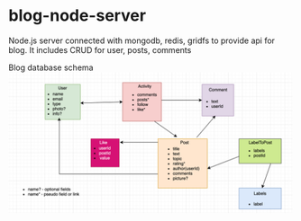 # blog-node-server

Node.js server connected with mongodb, redis, gridfs to provide api for blog. It includes CRUD for user, posts, comments

Blog database schema
![Database schema](https://github.com/anisa07/blog-node-server/blob/main/diagram/Screenshot%202021-03-06%20at%2015.20.53.png)
